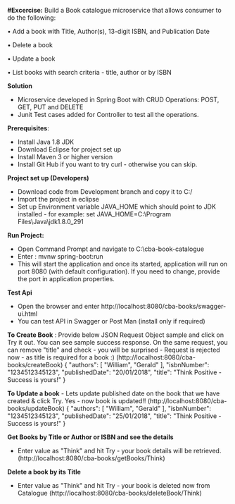 **#Excercise:**
Build a Book catalogue microservice that allows consumer to do the following: 

•	Add a book with Title, Author(s), 13-digit ISBN, and Publication Date 

•	Delete a book 

•	Update a book 

•	List books with search criteria - title, author or by ISBN 

**Solution**
- Microservice developed in Spring Boot with CRUD Operations: POST, GET, PUT and DELETE
- Junit Test cases added for Controller to test all the operations.

**Prerequisites**:
   - Install Java 1.8 JDK
   - Download Eclipse for project set up
   - Install Maven 3 or higher version
   - Install Git Hub if you want to try curl - otherwise you can skip.

**Project set up (Developers)**
- Download code from Development branch and copy it to C:/
- Import the project in eclipse
- Set up Environment variable JAVA_HOME which should point to JDK installed - for example: set JAVA_HOME=C:\Program Files\Java\jdk1.8.0_291

**Run Project:**
- Open Command Prompt and navigate to C:\cba-book-catalogue
- Enter : mvnw spring-boot:run
- This will start the application and once its started, application will run on port 8080 (with default configuration). If you need to change, provide the port in application.properties.

**Test Api**
- Open the browser and enter http://localhost:8080/cba-books/swagger-ui.html
- You can test API in Swagger or Post Man (install only if required)

**To Create Book** : Provide below JSON Request Object sample and click on Try it out. You can see sample success response. On the same request, you can remove "title" and check - you will be surprised - Request is rejected now - as title is required for a book :) (http://localhost:8080/cba-books/createBook)
 {
  "authors": [
    "William", "Gerald"
  ],
  "isbnNumber": "1234512345123",
  "publishedDate": "20/01/2018",
  "title": "Think Positive - Success is yours!"
}

**To Update a book** - Lets update published date on the book that we have created & click Try. Yes - now book is updated!! (http://localhost:8080/cba-books/updateBook)
 {
  "authors": [
    "William", "Gerald"
  ],
  "isbnNumber": "1234512345123",
  "publishedDate": "25/01/2018",
  "title": "Think Positive - Success is yours!"
}

**Get Books by Title or Author or ISBN and see the details** 
- Enter value as "Think" and hit Try - your book details will be retrieved. (http://localhost:8080/cba-books/getBooks/Think)
 
**Delete a book by its Title**
- Enter value as "Think" and hit Try - your book is deleted now from Catalogue (http://localhost:8080/cba-books/deleteBook/Think)

